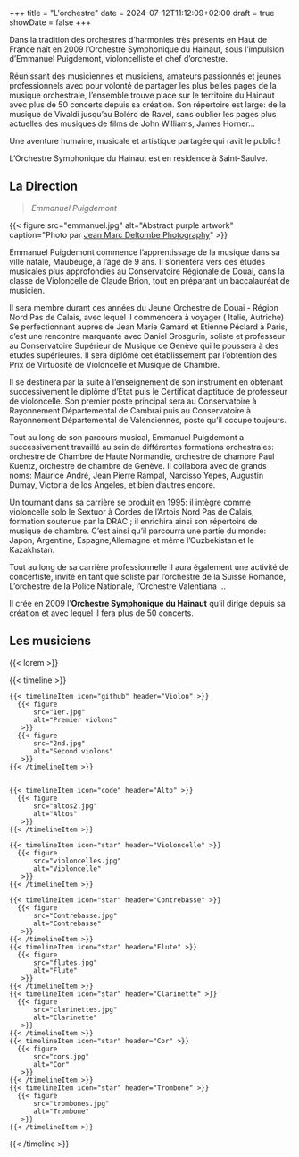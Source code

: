+++
title = "L'orchestre"
date = 2024-07-12T11:12:09+02:00
draft = true
showDate = false
+++

Dans la tradition des orchestres d’harmonies très
présents en Haut de France naît en 2009 l’Orchestre
Symphonique du Hainaut, sous l’impulsion d’Emmanuel
Puigdemont, violoncelliste et chef d’orchestre.  
  
Réunissant des musiciennes et musiciens, amateurs
passionnés et jeunes professionnels avec pour volonté
de partager les plus belles pages de la musique
orchestrale, l’ensemble trouve place sur le territoire du
Hainaut avec plus de 50 concerts depuis sa création.
Son répertoire est large: de la musique de Vivaldi
jusqu’au Boléro de Ravel, sans oublier les pages plus
actuelles des musiques de films de John Williams,
James Horner…

Une aventure humaine, musicale et artistique partagée
qui ravit le public !

L’Orchestre Symphonique du Hainaut est en résidence
à Saint-Saulve.

## **La Direction**
> *Emmanuel Puigdemont*

{{< figure
    src="emmanuel.jpg"
    alt="Abstract purple artwork"
    caption="Photo par [Jean Marc Deltombe Photography](https://www.google.com/url?sa=t&source=web&rct=j&opi=89978449&url=https://www.facebook.com/jmdeltombephotography/&ved=2ahUKEwiBlJS8ws-IAxXrTKQEHd8lEWYQFnoECBgQAQ&usg=AOvVaw3IarkgicqwiihQoxPTHDFd)"
    >}}

Emmanuel Puigdemont commence l’apprentissage de la
musique dans sa ville natale, Maubeuge, à l’âge de 9 ans.
Il s’orientera vers des études musicales plus approfondies au
Conservatoire Régionale de Douai, dans la classe de
Violoncelle de Claude Brion, tout en préparant un baccalauréat
de musicien.  

Il sera membre durant ces années du Jeune Orchestre de Douai - Région Nord Pas de Calais, avec lequel il commencera à voyager ( Italie, Autriche)
Se perfectionnant auprès de Jean Marie Gamard et Etienne Péclard à Paris, c’est une
rencontre marquante avec Daniel Grosgurin, soliste et professeur au Conservatoire
Supérieur de Musique de Genève qui le poussera à des études supérieures. Il sera
diplômé cet établissement par l’obtention des Prix de Virtuosité de Violoncelle et Musique
de Chambre.

Il se destinera par la suite à l’enseignement de son instrument en obtenant successivement
le diplôme d’Etat puis le Certificat d’aptitude de professeur de violoncelle.
Son premier poste principal sera au Conservatoire à Rayonnement Départemental de
Cambrai puis au Conservatoire à Rayonnement Départemental de Valenciennes, poste
qu’il occupe toujours.  

Tout au long de son parcours musical, Emmanuel Puigdemont a successivement travaillé
au sein de différentes formations orchestrales: orchestre de Chambre de Haute Normandie,
orchestre de chambre Paul Kuentz, orchestre de chambre de Genève. Il collabora avec de
grands noms: Maurice André, Jean Pierre Rampal, Narcisso Yepes, Augustin Dumay,
Victoria de los Angeles, et bien d’autres encore.  

Un tournant dans sa carrière se produit en 1995: il intègre comme violoncelle solo le
Sextuor à Cordes de l’Artois Nord Pas de Calais, formation soutenue par la DRAC ; il
enrichira ainsi son répertoire de musique de chambre.
C’est ainsi qu’il parcourra une partie du monde: Japon, Argentine, Espagne,Allemagne et
même l’Ouzbekistan et le Kazakhstan.

Tout au long de sa carrière professionnelle il aura également une activité de concertiste,
invité en tant que soliste par l’orchestre de la Suisse Romande, L’orchestre de la Police
Nationale, l’Orchestre Valentiana ...

Il crée en 2009 l’**Orchestre Symphonique du Hainaut** qu’il dirige depuis sa création et avec
lequel il fera plus de 50 concerts.

## Les musiciens

{{< lorem >}}



  {{< timeline >}}

    {{< timelineItem icon="github" header="Violon" >}}
      {{< figure
          src="1er.jpg"
          alt="Premier violons"
       >}}
      {{< figure
          src="2nd.jpg"
          alt="Second violons"
       >}}
    {{< /timelineItem >}}


    {{< timelineItem icon="code" header="Alto" >}}
      {{< figure
          src="altos2.jpg"
          alt="Altos"
       >}}
    {{< /timelineItem >}}

    {{< timelineItem icon="star" header="Violoncelle" >}}
      {{< figure
          src="violoncelles.jpg"
          alt="Violoncelle"
       >}}
    {{< /timelineItem >}}

    {{< timelineItem icon="star" header="Contrebasse" >}}
      {{< figure
          src="Contrebasse.jpg"
          alt="Contrebasse"
       >}}
    {{< /timelineItem >}}
    {{< timelineItem icon="star" header="Flute" >}}
      {{< figure
          src="flutes.jpg"
          alt="Flute"
       >}}
    {{< /timelineItem >}}
    {{< timelineItem icon="star" header="Clarinette" >}}
      {{< figure
          src="clarinettes.jpg"
          alt="Clarinette"
       >}}
    {{< /timelineItem >}}
    {{< timelineItem icon="star" header="Cor" >}}
      {{< figure
          src="cors.jpg"
          alt="Cor"
       >}}
    {{< /timelineItem >}}
    {{< timelineItem icon="star" header="Trombone" >}}
      {{< figure
          src="trombones.jpg"
          alt="Trombone"
       >}}
    {{< /timelineItem >}}

  {{< /timeline >}}


